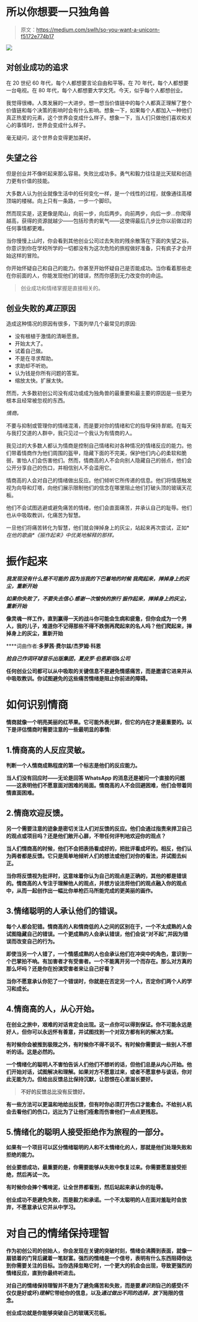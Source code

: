 # 所以你想要一只独角兽

> 原文：<https://medium.com/swlh/so-you-want-a-unicorn-f5172e774b17>

![](img/ff63526366594c325786202794a0a8be.png)

## 对创业成功的追求

在 20 世纪 60 年代，每个人都想要言论自由和平等。在 70 年代，每个人都想要一台电视。在 80 年代，每个人都想要大学文凭。今天，似乎每个人都想创业。

我觉得很棒。人类发展的一大进步。想一想当价值链中的每个人都真正理解了整个价值链和每个决策的影响时会有什么影响。想象一下，如果每个人都加入一种他们真正热爱的元素，这个世界会变成什么样子。想象一下，当人们只做他们喜欢和关心的事情时，世界会变成什么样子。

毫无疑问，这个世界会变得更加美好。

## 失望之谷

但是创业并不像听起来那么容易。失败比成功多。勇气和毅力往往是比天赋和创造力更有价值的技能。

大多数人认为创业就像生活中的任何变化一样，是一个线性的过程，就像通往高楼顶端的楼梯。向上只有一条路，一步一个脚印。

然而现实是，这更像是爬山，向前一步，向后两步。向前两步，向后一步…你爬得越高，获得的资源就越少——包括珍贵的氧气——这使得最后几步比你以前做过的任何事情都更难。

当你慢慢上山时，你会看到其他创业公司过去失败的残余散落在下面的失望之谷。你意识到你在学校所学的一切都没有为这次危险的旅程做好准备，只有疯子才会开始这样的冒险。

你开始怀疑自己和自己的能力。你甚至开始怀疑自己是否能成功。当你看着那些走在你前面的人，你能发现他们的错误，然而你感到无力改变你的命运。

> 创业成功和情绪掌握是直接相关的。

## 创业失败的*真正*原因

造成这种情况的原因有很多，下面列举几个最常见的原因:

*   没有根植于激情的清晰愿景。
*   开始太大了。
*   试着自己做。
*   不是在寻求帮助。
*   求助却不听劝。
*   认为钱是你所有问题的答案。
*   缩放太快。扩展太快。

然而，大多数初创公司没有成功或成为独角兽的最重要和最主要的原因是一些更为根本且经常被忽视的东西。

*情商。*

不要与抑制或管理你的情绪混淆，而是要对你的情绪和它的指导保持*智能*。在每天与我打交道的人群中，我只见过一个我认为有情商的人。

我见过的大多数人都认为情商是控制自己情绪和对各种情况的情绪反应的能力。他们带着情商作为他们周围的盔甲，隐藏下面的不完美，保护他们内心的柔软和脆弱，害怕人们会伤害他们。然而，情商高的人不会向别人隐藏自己的弱点，他们会公开分享自己的伤口，并相信别人不会滥用它。

情商高的人会对自己的情绪做出反应。他们倾听它所传递的信息。他们将情感触发视为向导和灯塔，向他们展示限制他们的信念在哪里阻止他们打破头顶的玻璃天花板。

他们不会试图逃避或避免痛苦的情绪，他们会直面痛苦，并承认自己的耻辱。他们也从中吸取教训，化痛苦为智慧。

一旦他们将痛苦转化为智慧，他们就会掸掉身上的灰尘，站起来再次尝试，正如**在他的歌曲*《振作起来》*中优美地解释的那样。**

# **振作起来**

***我发现没有什么是不可能的
因为当我的下巴着地的时候
我爬起来，掸掉身上的灰尘，重新开始***

***如果你失败了，不要失去信心
感谢一次愉快的旅行
振作起来，掸掉身上的灰尘，重新开始***

**像灵魂一样工作，直到赢得一天的战斗你可能会生病和疲惫，但你会成为一个男人，我的儿子，难道你不记得那些不得不跌倒再爬起来的名人吗？他们爬起来，掸掉身上的灰尘，重新开始**

****词曲作者:**多萝茜·费尔兹/杰罗姆·科恩**

***拾自己作词环球音乐出版集团，夏皮罗·伯恩斯坦&公司***

**任何创业公司都可以从中吸取的关键信息不是避免情感痛苦，而是邀请它进来并从中吸取教训。你试图避免的这些痛苦情绪是阻止你前进的障碍。**

# **如何识别情商**

**情商就像一个明亮美丽的红苹果。它可能外表光鲜，但它的内在才是最重要的。以下是评估情商时需要注意的一些最明显的事情:**

## **1.情商高的人反应灵敏。**

**判断一个人情商成熟程度的第一个标志是他们的反应能力。**

**当人们没有回应时——无论是回答 WhatsApp 的消息还是被问一个直接的问题——这表明他们不愿意面对困难的局面。情商高的人不会回避困难，他们会带着同情直面困难。**

## **2.情商欢迎反馈。**

**另一个需要注意的迹象是密切关注人们对反馈的反应。他们会通过指责来捍卫自己的观点或项目吗？还是他们敞开心扉，不带任何评判地欢迎你的观点？**

**当人们情商高的时候，他们不会把表扬看成好的，把批评看成坏的。相反，他们认为两者都是反馈。它只是简单地倾听人们的想法或他们对你的看法，并试图去纠正。**

**当你将反馈视为批评时，这意味着你认为自己的观点是正确的，其他的都是错误的。情商高的人专注于理解他人的观点，并想方设法将他们的观点融入你的观点中，从而一起创作出一幅比你单枪匹马所能完成的更美丽的画作。**

## **3.情绪聪明的人承认他们的错误。**

**每个人都会犯错。情商高的人和情商低的人之间的区别在于，一个不太成熟的人会试图隐藏自己的错误。一个更成熟的人会承认错误，他们会说“对不起”,并因为错误而改变自己的行为。**

**即使当另一个人错了，一个情感成熟的人也会承认他们在冲突中的角色，意识到一个巴掌拍不响。有加害者才有受害者。一个不能离开另一个而存在。那么对方真的那么坏吗？还是你在扮演受害者来让自己好看？**

**当你不愿意承认你犯了一个错误时，你就是在否定另一个人，否定你们两个人的学习和成长。**

## **4.情商高的人，从心开始。**

**在创业之旅中，艰难的对话肯定会出现。这一点你可以得到保证。你不可能永远是好人，但你可以永远怀有善意，并试图找到一个对双方都有利的解决方案。**

**有时候你会被推到极限之外，有时候你不得不说不。有时候你需要说一些别人不想听的话。这是必然的。**

**一个情绪化的聪明人不害怕告诉人们他们不想听的话，但他们总是从内心开始。他们开始对话，试图解决和理解。如果对方不愿意过来，或者不愿意参与谈话，你对此无能为力。但给出反馈总比保持沉默，让怨恨在心里滋长要好。**

> **不好的反馈总比没有反馈好。**

**有一些方法可以更温和地给出反馈，但有时你必须打开伤口才能愈合。不给别人机会去看他们的伤口，远比为了让他们痊愈而伤害他们一点点更残忍。**

## **5.情绪化的聪明人接受拒绝作为旅程的一部分。**

**如果有一个项目可以区分情绪聪明的人和不太情绪化的人，那就是他们处理失败和拒绝的能力。**

**创业要想成功，最重要的是，你需要能够从失败中恢复过来。你需要愿意接受拒绝，然后再试一次。**

**有时候你会摔个嘴啃泥，让全世界都看到，然后站起来承认你的耻辱。**

**创业成功不是避免失败，而是毅力和承诺。一个不太聪明的人在面对羞耻时会放弃，不愿意承认它并从中学习。**

# **对自己的情绪保持理智**

**作为初创公司的创始人，你会发现在关键的突破时刻，情绪会沸腾到表面，就像一扇锁着的门背后藏着一笔财富。强烈的情绪是一个信号，表明有什么东西阻碍你达到你需要关注的目标。当你选择忽略它时，一个更大的机会会出现，导致更强烈的情绪反应，直到你最终听进去。**

**对自己的情绪保持理智并不是为了避免痛苦和失败，而是要*意识到*自己的感受(不仅仅是好或坏)*理解*它带给你的信息，以及*通过做出不同的选择，放下*局限的信念。**

**创业成功就是你能够突破自己的玻璃天花板。**